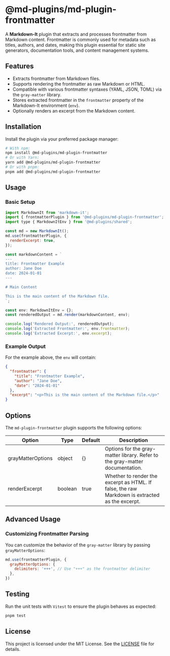 # @md-plugins/md-plugin-frontmatter

A **Markdown-It** plugin that extracts and processes frontmatter from Markdown content. Frontmatter is commonly used for metadata such as titles, authors, and dates, making this plugin essential for static site generators, documentation tools, and content management systems.

## Features

- Extracts frontmatter from Markdown files.
- Supports rendering the frontmatter as raw Markdown or HTML.
- Compatible with various frontmatter syntaxes (YAML, JSON, TOML) via the `gray-matter` library.
- Stores extracted frontmatter in the `frontmatter` property of the Markdown-It environment (`env`).
- Optionally renders an excerpt from the Markdown content.

## Installation

Install the plugin via your preferred package manager:

```bash
# With npm:
npm install @md-plugins/md-plugin-frontmatter
# Or with Yarn:
yarn add @md-plugins/md-plugin-frontmatter
# Or with pnpm:
pnpm add @md-plugins/md-plugin-frontmatter
```

## Usage

### Basic Setup

```js
import MarkdownIt from 'markdown-it';
import { frontmatterPlugin } from '@md-plugins/md-plugin-frontmatter';
import type { MarkdownItEnv } from '@md-plugins/shared';

const md = new MarkdownIt();
md.use(frontmatterPlugin, {
  renderExcerpt: true,
});

const markdownContent = `
---
title: Frontmatter Example
author: Jane Doe
date: 2024-01-01
---

# Main Content

This is the main content of the Markdown file.
`;

const env: MarkdownItEnv = {};
const renderedOutput = md.render(markdownContent, env);

console.log('Rendered Output:', renderedOutput);
console.log('Extracted Frontmatter:', env.frontmatter);
console.log('Extracted Excerpt:', env.excerpt);
```

### Example Output

For the example above, the `env` will contain:

```json
{
  "frontmatter": {
    "title": "Frontmatter Example",
    "author": "Jane Doe",
    "date": "2024-01-01"
  },
  "excerpt": "<p>This is the main content of the Markdown file.</p>"
}
```

## Options

The `md-plugin-frontmatter` plugin supports the following options:

| Option            | Type    | Default | Description                                                                                    |
| ----------------- | ------- | ------- | ---------------------------------------------------------------------------------------------- |
| grayMatterOptions | object  | {}      | Options for the gray-matter library. Refer to the gray-matter documentation.                   |
| renderExcerpt     | boolean | true    | Whether to render the excerpt as HTML. If false, the raw Markdown is extracted as the excerpt. |

## Advanced Usage

### Customizing Frontmatter Parsing

You can customize the behavior of the `gray-matter` library by passing `grayMatterOptions`:

```js
md.use(frontmatterPlugin, {
  grayMatterOptions: {
    delimiters: '+++', // Use "+++" as the frontmatter delimiter
  },
})
```

## Testing

Run the unit tests with `Vitest` to ensure the plugin behaves as expected:

```bash
pnpm test
```

## License

This project is licensed under the MIT License. See the [LICENSE](LICENSE.md) file for details.
